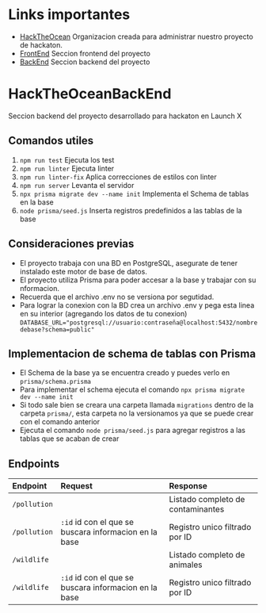 # Links importantes
- [HackTheOcean](https://github.com/HackTheOcean) Organizacion creada para administrar nuestro proyecto de hackaton.
- [FrontEnd](https://github.com/HackTheOcean/HackTheOceanFrontEnd) Seccion frontend del proyecto
- [BackEnd](https://github.com/HackTheOcean/HackTheOceanBackEnd) Seccion backend del proyecto


# HackTheOceanBackEnd
Seccion backend del proyecto desarrollado para hackaton en Launch X

## Comandos utiles
1. `npm run test` Ejecuta los test
2. `npm run linter` Ejecuta linter
3. `npm run linter-fix` Aplica correcciones de estilos con linter
4. `npm run server` Levanta el servidor
5. `npx prisma migrate dev --name init` Implementa el Schema de tablas en la base
5. `node prisma/seed.js` Inserta registros predefinidos a las tablas de la base

## Consideraciones previas
- El proyecto trabaja con una BD en PostgreSQL, asegurate de tener instalado este motor de base de datos.
- El proyecto utiliza Prisma para poder accesar a la base y trabajar con su nformacion.
- Recuerda que el archivo .env no se versiona por segutidad.
- Para lograr la conexion con la BD crea un archivo .env y pega esta linea en su interior (agregando los datos de tu conexion) `DATABASE_URL="postgresql://usuario:contraseña@localhost:5432/nombredebase?schema=public"`

## Implementacion de schema de tablas con Prisma
- El Schema de la base ya se encuentra creado y puedes verlo en `prisma/schema.prisma`
- Para implementar el schema ejecuta el comando `npx prisma migrate dev --name init`
- Si todo sale bien se creara una carpeta llamada `migrations` dentro de la carpeta `prisma/`, esta carpeta no la versionamos ya que se puede crear con el comando anterior
- Ejecuta el comando `node prisma/seed.js` para agregar registros a las tablas que se acaban de crear

## Endpoints
|Endpoint|Request|Response|
|:--|:--|:--|
|`/pollution`||Listado completo de contaminantes|
|`/pollution`|`:id` id con el que se buscara informacion en la base|Registro unico filtrado por ID|
|`/wildlife`||Listado completo de animales|
|`/wildlife`|`:id` id con el que se buscara informacion en la base|Registro unico filtrado por ID|